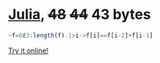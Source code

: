 # [Julia][1], <s>48</s> <s>44</s> 43 bytes
    
```julia
~f=0∉3:length(f).|>i->f[i]==f[i-2]+f[i-1]
```    
[Try it online!][2]
    
    
[1]: https://julialang.org/
[2]: https://tio.run/##VY1NCsIwFIT3OUWWLabS/FStkF4kZOHCp5FSRCK4kK71ml4kTihChPCSmbxv5nIfw0E@UprJtp/XW@/H43SK54rq9XMIzUAueGsxG@VX@ZI@RWmdFBxHCa4F7zyLyrqN4D3cDraBo60z0Nu8qVqMHi8tMbpW4d9YB9ZgA3/SM0ZLLDKBk/rvyJb@EWjaoQzWEpJr1VKtc9L1FqY4TtUcZV0IVQpdClOzgqKSopKikiJQ6Qs
